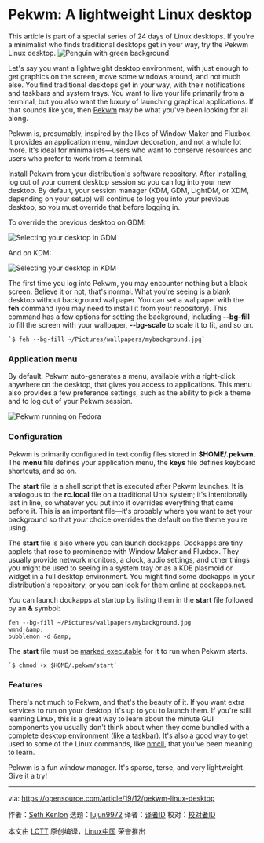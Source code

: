 [#]: collector: (lujun9972)
[#]: translator: ( )
[#]: reviewer: ( )
[#]: publisher: ( )
[#]: url: ( )
[#]: subject: (Pekwm: A lightweight Linux desktop)
[#]: via: (https://opensource.com/article/19/12/pekwm-linux-desktop)
[#]: author: (Seth Kenlon https://opensource.com/users/seth)

Pekwm: A lightweight Linux desktop
======
This article is part of a special series of 24 days of Linux desktops.
If you're a minimalist who finds traditional desktops get in your way,
try the Pekwm Linux desktop.
![Penguin with green background][1]

Let's say you want a lightweight desktop environment, with just enough to get graphics on the screen, move some windows around, and not much else. You find traditional desktops get in your way, with their notifications and taskbars and system trays. You want to live your life primarily from a terminal, but you also want the luxury of launching graphical applications. If that sounds like you, then [Pekwm][2] may be what you've been looking for all along.

Pekwm is, presumably, inspired by the likes of Window Maker and Fluxbox. It provides an application menu, window decoration, and not a whole lot more. It's ideal for minimalists—users who want to conserve resources and users who prefer to work from a terminal.

Install Pekwm from your distribution's software repository. After installing, log out of your current desktop session so you can log into your new desktop. By default, your session manager (KDM, GDM, LightDM, or XDM, depending on your setup) will continue to log you into your previous desktop, so you must override that before logging in.

To override the previous desktop on GDM:

![Selecting your desktop in GDM][3]

And on KDM:

![Selecting your desktop in KDM][4]

The first time you log into Pekwm, you may encounter nothing but a black screen. Believe it or not, that's normal. What you're seeing is a blank desktop without background wallpaper. You can set a wallpaper with the **feh** command (you may need to install it from your repository). This command has a few options for setting the background, including **\--bg-fill** to fill the screen with your wallpaper, **\--bg-scale** to scale it to fit, and so on.


```
`$ feh --bg-fill ~/Pictures/wallpapers/mybackground.jpg`
```

### Application menu

By default, Pekwm auto-generates a menu, available with a right-click anywhere on the desktop, that gives you access to applications. This menu also provides a few preference settings, such as the ability to pick a theme and to log out of your Pekwm session.

![Pekwm running on Fedora][5]

### Configuration

Pekwm is primarily configured in text config files stored in **$HOME/.pekwm**. The **menu** file defines your application menu, the **keys** file defines keyboard shortcuts, and so on.

The **start** file is a shell script that is executed after Pekwm launches. It is analogous to the **rc.local** file on a traditional Unix system; it's intentionally last in line, so whatever you put into it overrides everything that came before it. This is an important file—it's probably where you want to set your background so that _your_ choice overrides the default on the theme you're using. 

The **start** file is also where you can launch dockapps. Dockapps are tiny applets that rose to prominence with Window Maker and Fluxbox. They usually provide network monitors, a clock, audio settings, and other things you might be used to seeing in a system tray or as a KDE plasmoid or widget in a full desktop environment. You might find some dockapps in your distribution's repository, or you can look for them online at [dockapps.net][6].

You can launch dockapps at startup by listing them in the **start** file followed by an **&amp;** symbol:


```
feh --bg-fill ~/Pictures/wallpapers/mybackground.jpg
wmnd &amp;
bubblemon -d &amp;
```

The **start** file must be [marked executable][7] for it to run when Pekwm starts.


```
`$ chmod +x $HOME/.pekwm/start`
```

### Features

There's not much to Pekwm, and that's the beauty of it. If you want extra services to run on your desktop, it's up to you to launch them. If you're still learning Linux, this is a great way to learn about the minute GUI components you usually don't think about when they come bundled with a complete desktop environment (like [a taskbar][8]). It's also a good way to get used to some of the Linux commands, like [nmcli][9], that you've been meaning to learn.

Pekwm is a fun window manager. It's sparse, terse, and very lightweight. Give it a try!

--------------------------------------------------------------------------------

via: https://opensource.com/article/19/12/pekwm-linux-desktop

作者：[Seth Kenlon][a]
选题：[lujun9972][b]
译者：[译者ID](https://github.com/译者ID)
校对：[校对者ID](https://github.com/校对者ID)

本文由 [LCTT](https://github.com/LCTT/TranslateProject) 原创编译，[Linux中国](https://linux.cn/) 荣誉推出

[a]: https://opensource.com/users/seth
[b]: https://github.com/lujun9972
[1]: https://opensource.com/sites/default/files/styles/image-full-size/public/lead-images/linux_penguin_green.png?itok=ENdVzW22 (Penguin with green background)
[2]: http://www.pekwm.org/
[3]: https://opensource.com/sites/default/files/uploads/advent-gdm_1.jpg (Selecting your desktop in GDM)
[4]: https://opensource.com/sites/default/files/uploads/advent-enlightenment-kdm_0.jpg (Selecting your desktop in KDM)
[5]: https://opensource.com/sites/default/files/uploads/advent-pekwm.jpg (Pekwm running on Fedora)
[6]: http://dockapps.net
[7]: https://opensource.com/article/19/6/understanding-linux-permissions
[8]: https://opensource.com/article/19/1/productivity-tool-tint2
[9]: https://opensource.com/article/19/5/set-static-network-connection-linux
